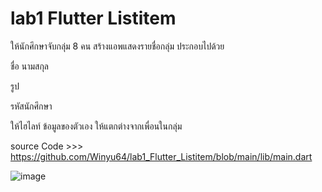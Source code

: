 # lab1 Flutter Listitem

ให้นักศึกษาจับกลุ่ม 8 คน สร้างแอพแสดงรายชื่อกลุ่ม ประกอบไปด้วย

ชื่อ นามสกุล

รูป

รหัสนักศึกษา

ให้ไฮไลท์ ข้อมูลของตัวเอง ให้แตกต่างจากเพื่อนในกลุ่ม



source Code >>> https://github.com/Winyu64/lab1_Flutter_Listitem/blob/main/lib/main.dart


![image](https://github.com/Winyu64/lab1_Flutter_Listitem/assets/96216528/2a5d8ba4-0414-4d34-b346-d1b4e07b6157)

